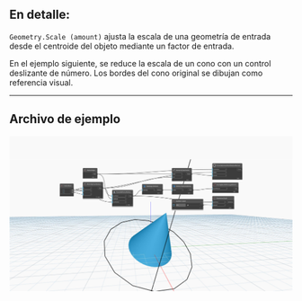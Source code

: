 ## En detalle:
`Geometry.Scale (amount)` ajusta la escala de una geometría de entrada desde el centroide del objeto mediante un factor de entrada.

En el ejemplo siguiente, se reduce la escala de un cono con un control deslizante de número. Los bordes del cono original se dibujan como referencia visual.

___
## Archivo de ejemplo

![Geometry.Scale (amount)](./Autodesk.DesignScript.Geometry.Geometry.Scale(geometry,%20amount)_img.jpg)
